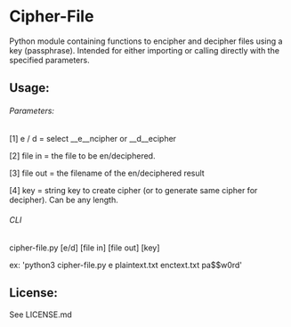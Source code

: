 # Cipher-File

Python module containing functions to encipher and decipher files using a key (passphrase).
Intended for either importing or calling directly with the specified parameters.

## Usage:

###### Parameters:

 [1] e / d = select __e__ncipher or __d__ecipher
 
 [2] file in = the file to be en/deciphered.
 
 [3] file out = the filename of the en/deciphered result
 
 [4] key = string key to create cipher (or to generate same cipher for decipher). Can be any length.
 
 
###### CLI

 cipher-file.py [e/d] [file in] [file out] [key]
 
 ex: 'python3 cipher-file.py e plaintext.txt enctext.txt pa$$w0rd'

## License:

  See LICENSE.md